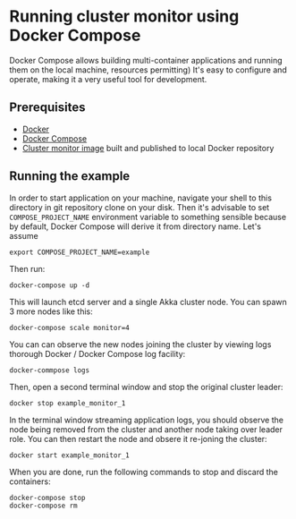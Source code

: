 Running cluster monitor using Docker Compose
============================================

Docker Compose allows building multi-container applications and running them 
on the local machine, resources permitting) It's easy to configure and 
operate, making it a very useful tool for development.

Prerequisites
-------------

   * [Docker](https://docs.docker.com/installation/)
   * [Docker Compose](https://docs.docker.com/compose/install/)
   * [Cluster monitor image](../cluster-monitor/README.md) built and published to local Docker
     repository

Running the example
-------------------

In order to start application on your machine, navigate your shell to this 
directory in git repository clone on your disk. Then it's advisable to set
`COMPOSE_PROJECT_NAME` environment variable to something sensible because
by default, Docker Compose will derive it from directory name. Let's assume
```
export COMPOSE_PROJECT_NAME=example
```
Then run:
```
docker-compose up -d
```
This will launch etcd server and a single Akka cluster node. You can spawn 3 more 
nodes like this:
```
docker-compose scale monitor=4
```
You can can observe the new nodes joining the cluster by viewing logs thorough
Docker / Docker Compose log facility:
```
docker-commpose logs
```
Then, open a second terminal window and stop the original cluster leader:
```
docker stop example_monitor_1
```
In the terminal window streaming application logs, you should observe the node
being removed from the cluster and another node taking over leader role. You
can then restart the node and obsere it re-joning the cluster:
```
docker start example_monitor_1
```
When you are done, run the following commands to stop and discard the 
containers:
```
docker-compose stop
docker-compose rm
```

